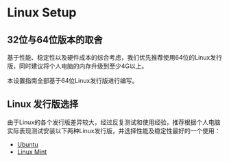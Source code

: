 # Linux Setup

## 32位与64位版本的取舍

基于性能、稳定性以及硬件成本的综合考虑，我们优先推荐使用64位的Linux发行版，同时建议将个人电脑的内存升级到至少4G以上。

本设置指南全部基于64位Linux发行版进行编写。

## Linux 发行版选择

由于Linux的各个发行版差异较大，经过反复测试和使用经验，推荐根据个人电脑实际表现测试安装以下两种Linux发行版，并选择性能及稳定性最好的一个使用：

- [Ubuntu](Ubuntu.md)
- [Linux Mint](LinuxMint.md)
